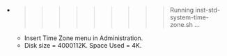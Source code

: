* >>>>>>>>> Running inst-std-system-time-zone.sh ...
  * Insert Time Zone menu in Administration.
  * Disk size = 4000112K. Space Used = 4K.
